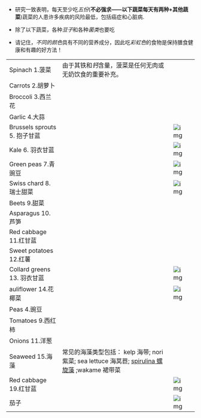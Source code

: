 * 研究一致表明，每天至少吃*五份*(**不必强求——以下蔬菜每天有两种+其他蔬菜**)蔬菜的人患许多疾病的风险最低，包括癌症和心脏病.

* 除了以下蔬菜，各种*豆子*和各种*菌类*也要吃
* 请记住，*不同的颜色*具有不同的营养成分，因此吃*彩虹色*的食物是保持膳食健康和有趣的好方法！



|                              |                                                              |                                                              |      |
| ---------------------------- | ------------------------------------------------------------ | ------------------------------------------------------------ | ---- |
| Spinach 1.菠菜               | 由于其铁和*钙*含量，菠菜是任何无肉或无奶饮食的重要补充。     |                                                              |      |
| Carrots 2.胡萝卜             |                                                              |                                                              |      |
| Broccoli 3.西兰花            |                                                              |                                                              |      |
| Garlic 4.大蒜                |                                                              |                                                              |      |
| Brussels sprouts 5. 抱子甘蓝 |                                                              | ![img](images/image-20240315001901681.webp) |      |
| Kale 6. 羽衣甘蓝             |                                                              | ![img](images/image-20240315002008177.webp) |      |
| Green peas 7.青豌豆          |                                                              | ![img](images/image-20240315002523618.webp) |      |
| Swiss chard 8. 瑞士甜菜      |                                                              | ![img](images/image-20240315002023281.webp) |      |
| Beets 9.甜菜                 |                                                              |                                                              |      |
| Asparagus 10.芦笋            |                                                              |                                                              |      |
| Red cabbage 11.红甘蓝        |                                                              |                                                              |      |
| Sweet potatoes 12.红薯       |                                                              |                                                              |      |
| Collard greens 13. 羽衣甘蓝  |                                                              | ![img](images/image-20240315002509426.webp) |      |
| auliflower 14.花椰菜         |                                                              | ![img](images/image-20240315001304196.webp) |      |
| Peas 4.豌豆                  |                                                              |                                                              |      |
| Tomatoes 9.西红柿            |                                                              |                                                              |      |
| Onions 11.洋葱               |                                                              |                                                              |      |
| Seaweed 15.海藻              | 常见的海藻类型包括： kelp 海带; nori 紫菜; sea lettuce 海莴苣; [spirulina 螺旋藻](https://www.medicalnewstoday.com/articles/324027) ;wakame 裙带菜 |                                                              |      |
| Red cabbage 19.红甘蓝        |                                                              | ![img](images/image-20240315001558385.webp) |      |
| 茄子                         |                                                              | ![img](images/image-20240315002554322.webp) |      |

